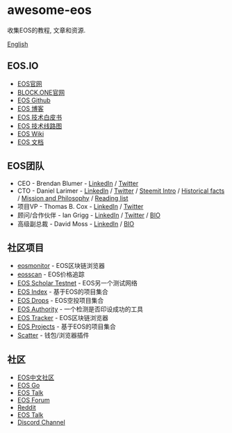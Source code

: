# awesome-eos
收集EOS的教程, 文章和资源.

[English](README.md)

## EOS.IO

- [EOS官网](https://eos.io/)
- [BLOCK.ONE官网](https://block.one/)
- [EOS Github](https://github.com/eosio)
- [EOS 博客](https://medium.com/@eosio)
- [EOS 技术白皮书](https://github.com/EOSIO/Documentation/blob/master/TechnicalWhitePaper.md)
- [EOS 技术线路图](https://github.com/EOSIO/Documentation/blob/master/Roadmap.md)
- [EOS Wiki](https://github.com/EOSIO/eos/wiki)
- [EOS 文档](https://eosio.github.io/eos/)

## EOS团队

- CEO - Brendan Blumer - [LinkedIn](https://www.linkedin.com/in/brendanblumer/) / [Twitter](https://twitter.com/BrendanBlumer?lang=en)
- CTO - Daniel Larimer - [LinkedIn](https://www.linkedin.com/in/daniel-larimer-0a367089/) / [Twitter](https://twitter.com/bytemaster7) / [Steemit Intro](https://steemit.com/introduceyourself/@dantheman/daniel-larimer--co-founder-of-bitshares-steemit#@carjhb/re-dantheman-daniel-larimer--co-founder-of-bitshares-steemit-20171009t095816036z) / [Historical facts](https://steemit.com/eosio/@xeroc/historical-facts-about-daniel-larimer-and-his-contributions-to-the-blockchain-industry) / [Mission and Philosophy](https://steemit.com/philosophy/@dantheman/why-do-we-fight-to-change-the-world#@splendorhub/re-dantheman-why-do-we-fight-to-change-the-world) / [Reading list](http://bytemaster.github.io/article/2015/01/10/Recommended-Reading/)
- 项目VP - Thomas B. Cox - [LinkedIn](https://www.linkedin.com/in/thomasbcox/) / [Twitter](https://twitter.com/TBCox)
- 顾问/合作伙伴 - Ian Grigg - [LinkedIn](https://www.linkedin.com/in/ian-grigg-0379/) / [Twitter](https://twitter.com/iang_fc?lang=en) / [BIO](https://mattereum.com/the-team/ian-grigg.html)
- 高级副总裁 - David Moss - [LinkedIn](https://www.linkedin.com/in/david-moss-b598/) / [BIO](https://everipedia.org/wiki/david-moss-cto/)

## 社区项目

- [eosmonitor](https://eosmonitor.io/) - EOS区块链浏览器
- [eosscan](https://eosscan.io/) - EOS价格追踪
- [EOS Scholar Testnet](https://scholar.eosnation.io/) - EOS另一个测试网络
- [EOS Index](https://eosindex.io) - 基于EOS的项目集合
- [EOS Drops](https://www.eosdrops.io/) - EOS空投项目集合
- [EOS Authority](https://eosauthority.com/) - 一个检测是否印设成功的工具
- [EOS Tracker](http://eostracker.io/) - EOS区块链浏览器
- [EOS Projects](https://eosprojects.org/) - 基于EOS的项目集合
- [Scatter](http://scatter-eos.com/) - 钱包/浏览器插件

## 社区

- [EOS中文社区](https://eosfans.io/)
- [EOS Go](https://forums.eosgo.io/)
- [EOS Talk](https://eostalk.io)
- [EOS Forum](https://eosforum.org/)
- [Reddit](https://www.reddit.com/r/eos/)
- [EOS Talk](https://eostalk.io)
- [Discord Channel](http://eos.social/)
